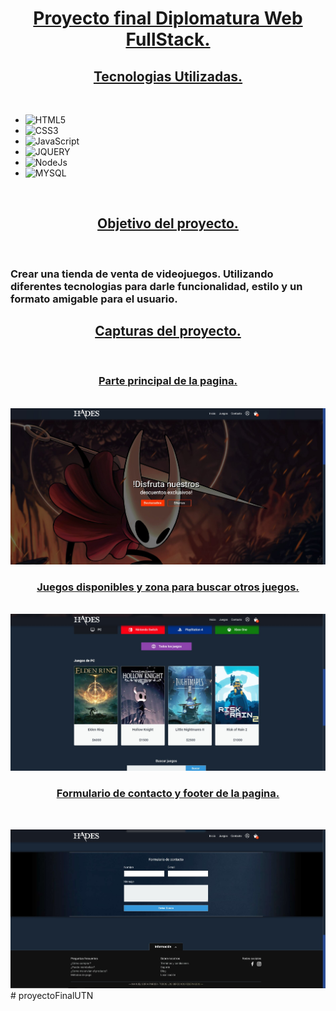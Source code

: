<h1 align="center"> <u> Proyecto final Diplomatura Web FullStack. </u> </h1>

<h2 align="center"> <u> Tecnologias Utilizadas. </u> </h2>

<br>

- ![HTML5](https://img.shields.io/badge/html5-%23E34F26.svg?style=for-the-badge&logo=html5&logoColor=white)
- ![CSS3](https://img.shields.io/badge/css3-%231572B6.svg?style=for-the-badge&logo=css3&logoColor=white)
- ![JavaScript](https://img.shields.io/badge/javascript-%23323330.svg?style=for-the-badge&logo=javascript&logoColor=%23F7DF1E)
- ![JQUERY](https://img.shields.io/badge/jQuery-0769AD?style=for-the-badge&logo=jquery&logoColor=white)
- ![NodeJs](https://img.shields.io/badge/Node.js-339933?style=for-the-badge&logo=nodedotjs&logoColor=white)
- ![MYSQL](https://img.shields.io/badge/MySQL-005C84?style=for-the-badge&logo=mysql&logoColor=white)

<br>

<h2 align="center"> <u> Objetivo del proyecto. </u> </h2>

<br>

<h3> <strong> Crear una tienda de venta de videojuegos. Utilizando diferentes tecnologias para darle funcionalidad, estilo y un formato amigable para el usuario. </strong> </h3>

<h2 align="center"> <u> Capturas del proyecto. </u> </h2>

<br>

<h3 align="center"> <u> Parte principal de la pagina. </u> </h3>

<br>

<img src="./img/screenshots/screen-1.jpg" alt="Foto 1">

<br>

<h3 align="center"> <u> Juegos disponibles y zona para buscar otros juegos. </u> </h3>

<br>

<img src="./img/screenshots/screen-2.jpg" alt="Foto 2">

<br>

<h3 align="center"> <u> Formulario de contacto y footer de la pagina. </u> </h3>

<br>

<img src="./img/screenshots/screen-3.jpg" alt="Foto 3"># proyectoFinalUTN
